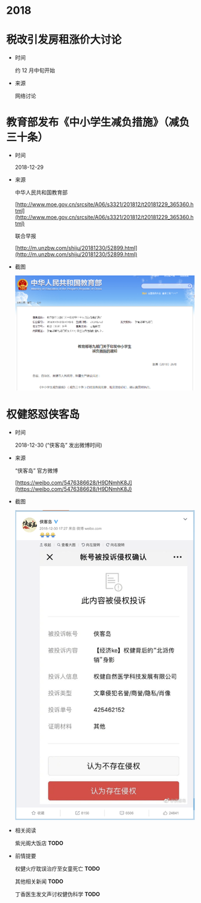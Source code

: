 2018
====

# 税改引发房租涨价大讨论

+ 时间

    约 12 月中旬开始
    
+ 来源

    网络讨论

# 教育部发布《中小学生减负措施》（减负三十条）

+ 时间

    2018-12-29

+ 来源

    中华人民共和国教育部

    [http://www.moe.gov.cn/srcsite/A06/s3321/201812/t20181229_365360.html](http://www.moe.gov.cn/srcsite/A06/s3321/201812/t20181229_365360.html)

    联合早报
    
    [http://m.unzbw.com/shiju/20181230/52899.html](http://m.unzbw.com/shiju/20181230/52899.html)

+ 截图

    ![教育部官网截图](assets/2018-12-29-moe.png)

# 权健怒怼侠客岛

+ 时间

    2018-12-30 (“侠客岛” 发出微博时间)
    
+ 来源

    “侠客岛” 官方微博
    
    [https://weibo.com/5476386628/H9DNmhK8J](https://weibo.com/5476386628/H9DNmhK8J)
    
+ 截图

    ![微博截图](assets/2018-12-30-quanjian-vs-people_s-daily.png)
    
+ 相关阅读
    
    紫光阁大饭店 __TODO__

+ 前情提要

    权健火疗耽误治疗至女童死亡 __TODO__
    
    其他相关新闻 __TODO__

    丁香医生发文声讨权健伪科学 __TODO__
